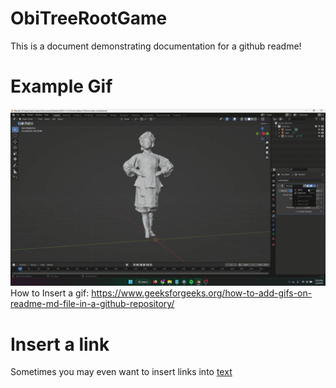 # ObiTreeRootGame
This is a document demonstrating documentation for a github readme!

# Example Gif
![](https://github.com/samcaloiero/ObiTreeRootGame/blob/main/Apply_Modif.gif)
How to Insert a gif:
https://www.geeksforgeeks.org/how-to-add-gifs-on-readme-md-file-in-a-github-repository/

# Insert a link
Sometimes you may even want to insert links into [text](https://stackoverflow.com/questions/7653483/github-relative-link-in-markdown-file)

